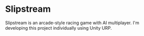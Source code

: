 # Slipstream
 Slipstream is an arcade-style racing game with AI multiplayer. I'm developing this project individually using Unity URP.
